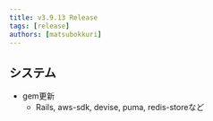 ```yaml
---
title: v3.9.13 Release
tags: [release]
authors: [matsubokkuri]
---
```


<!-- truncate -->

## システム

- gem更新
  - Rails, aws-sdk, devise, puma, redis-storeなど

